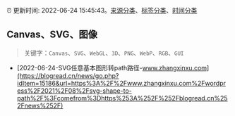 :alarm_clock: 更新时间: 2022-06-24 15:45:43。[来源分类](../README.md)、[标签分类](../TAGS.md)、[时间分类](../TIMELINE.md)

## Canvas、SVG、图像


> 关键字：`Canvas`、`SVG`、`WebGL`、`3D`、`PNG`、`WebP`、`RGB`、`GUI`



- [2022-06-24-SVG任意基本图形转path路径-www.zhangxinxu.com](https://blogread.cn/news/go.php?idItem=15186&url=https%3A%2F%2Fwww.zhangxinxu.com%2Fwordpress%2F2021%2F08%2Fsvg-shape-to-path%2F%3Fcomefrom%3Dhttps%253A%252F%252Fblogread.cn%252Fnews%252F) 